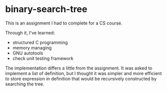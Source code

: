 binary-search-tree
==================
This is an assignment I had to complete for a CS course.

Through it, I've learned:
* structured C programming
* memory managing
* GNU autotools
* check unit testing framework

The implementation differs a little from the assignment. It was asked to
implement a list of definition, but I thought it was simpler and more efficient
to store expression in definition that would be recursively constructed by
searching the tree.
